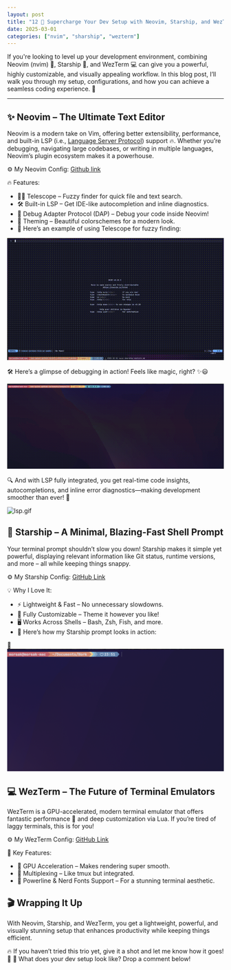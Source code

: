 ```yaml
---
layout: post
title: "12 🚀 Supercharge Your Dev Setup with Neovim, Starship, and WezTerm"
date: 2025-03-01
categories: ["nvim", "sharship", "wezterm"]
---
```


If you're looking to level up your development environment, combining Neovim (nvim) 📝, Starship 🚀, and WezTerm 💻 can give you a powerful, highly customizable, and visually appealing workflow. 
In this blog post, I’ll walk you through my setup, configurations, and how you can achieve a seamless coding experience. 🎯

---

## ✨ Neovim – The Ultimate Text Editor

Neovim is a modern take on Vim, offering better extensibility, performance, and built-in LSP (i.e., [Language Server Protocol](https://en.wikipedia.org/wiki/Language_Server_Protocol)) support 🔥.
Whether you’re debugging, navigating large codebases, or writing in multiple languages, Neovim’s plugin ecosystem makes it a powerhouse.

⚙️ My Neovim Config: [Github link](https://github.com/see-quick/dotfiles/tree/main/nvim)

🔥 Features:
- 🕵️‍♂️ Telescope – Fuzzy finder for quick file and text search.
- 🛠️ Built-in LSP – Get IDE-like autocompletion and inline diagnostics.
- 🐞 Debug Adapter Protocol (DAP) – Debug your code inside Neovim!
- 🎨 Theming – Beautiful colorschemes for a modern look.
- 🔹 Here’s an example of using Telescope for fuzzy finding:

![Telescope in Action](../../assets/images/13/telescope_magic.gif)

🛠️ Here’s a glimpse of debugging in action!
Feels like magic, right? ✨😃

![debugging.gif](../../assets/images/13/debugging.gif)

🔍 And with LSP fully integrated, you get real-time code insights, autocompletions, and inline error diagnostics—making development smoother than ever! 🚀

![lsp.gif](../../assets/images/13/lsp.gif)

## 🚀 Starship – A Minimal, Blazing-Fast Shell Prompt

Your terminal prompt shouldn’t slow you down! Starship makes it simple yet powerful, displaying relevant information like Git status, runtime versions, and more – all while keeping things snappy.

⚙️ My Starship Config: [GitHub Link](https://github.com/see-quick/dotfiles/blob/main/starship.toml)

💡 Why I Love It:

- ⚡ Lightweight & Fast – No unnecessary slowdowns.
- 🎨 Fully Customizable – Theme it however you like!
- 🖥️ Works Across Shells – Bash, Zsh, Fish, and more.
- 🔹 Here’s how my Starship prompt looks in action:

📸 ![sharship_configuration.png](../../assets/images/13/sharship_configuration.png)

## 💻 WezTerm – The Future of Terminal Emulators

WezTerm is a GPU-accelerated, modern terminal emulator that offers fantastic performance 🚀 and deep customization via Lua. If you’re tired of laggy terminals, this is for you!

⚙️ My WezTerm Config: [GitHub Link](https://github.com/see-quick/dotfiles/blob/main/wezterm/wezterm.lua)

🎯 Key Features:
- 🚀 GPU Acceleration – Makes rendering super smooth.
- 🔗 Multiplexing – Like tmux but integrated.
- 🎨 Powerline & Nerd Fonts Support – For a stunning terminal aesthetic.

## 🎬 Wrapping It Up

With Neovim, Starship, and WezTerm, you get a lightweight, powerful, and visually stunning setup that enhances productivity while keeping things efficient.

🔥 If you haven’t tried this trio yet, give it a shot and let me know how it goes! 🚀
💬 What does your dev setup look like? Drop a comment below!

